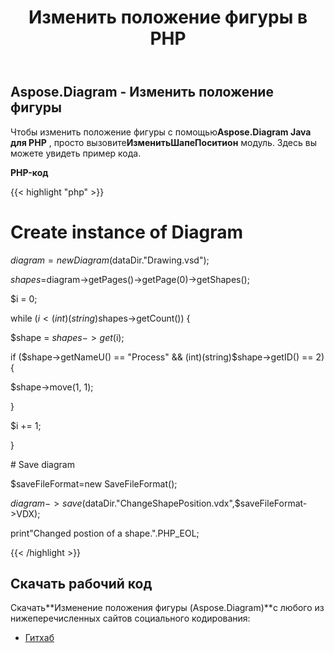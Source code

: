 ﻿---
title: Изменить положение фигуры в PHP
type: docs
weight: 10
url: /ru/java/change-the-position-of-a-shape-in-php/
---
## **Aspose.Diagram - Изменить положение фигуры**
 Чтобы изменить положение фигуры с помощью**Aspose.Diagram Java для PHP** , просто вызовите**ИзменитьШапеПоситион** модуль. Здесь вы можете увидеть пример кода.

**PHP-код**

{{< highlight "php" >}}

 # Create instance of Diagram

$diagram = new Diagram($dataDir."Drawing.vsd");

$shapes=$diagram->getPages()->getPage(0)->getShapes();

$i = 0;

while ($i<(int)(string)$shapes->getCount()) {

$shape = $shapes->get($i);

if ($shape->getNameU() == "Process" && (int)(string)$shape->getID() == 2) {

$shape->move(1, 1);

}

$i += 1;

}

\# Save diagram

$saveFileFormat=new SaveFileFormat();

$diagram->save($dataDir."ChangeShapePosition.vdx",$saveFileFormat->VDX);

print"Changed postion of a shape.".PHP_EOL;

{{< /highlight >}}
## **Скачать рабочий код**
 Скачать**Изменение положения фигуры (Aspose.Diagram)**с любого из нижеперечисленных сайтов социального кодирования:

- [Гитхаб](https://github.com/asposediagram/Aspose.Diagram-for-Java/blob/master/Plugins/Aspose_Diagram_Java_for_PHP/src/aspose/diagram/WorkingwithShapes/ChangeShapePosition.php)
